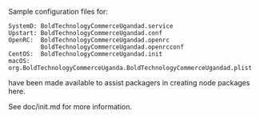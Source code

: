 Sample configuration files for:
```
SystemD: BoldTechnologyCommerceUgandad.service
Upstart: BoldTechnologyCommerceUgandad.conf
OpenRC:  BoldTechnologyCommerceUgandad.openrc
         BoldTechnologyCommerceUgandad.openrcconf
CentOS:  BoldTechnologyCommerceUgandad.init
macOS:    org.BoldTechnologyCommerceUganda.BoldTechnologyCommerceUgandad.plist
```
have been made available to assist packagers in creating node packages here.

See doc/init.md for more information.
